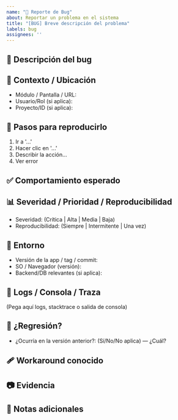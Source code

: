 ```yaml
---
name: "🐛 Reporte de Bug"
about: Reportar un problema en el sistema
title: "[BUG] Breve descripción del problema"
labels: bug
assignees: ''
---
```


## 🐞 Descripción del bug
<!-- Explica de forma clara el problema -->

## 🧭 Contexto / Ubicación
- Módulo / Pantalla / URL:
- Usuario/Rol (si aplica):
- Proyecto/ID (si aplica):

## 🔄 Pasos para reproducirlo
1. Ir a '...'
2. Hacer clic en '...'
3. Describir la acción...
4. Ver error

## ✅ Comportamiento esperado
<!-- ¿Qué debería pasar? -->

## 📊 Severidad / Prioridad / Reproducibilidad
- Severidad: (Crítica | Alta | Media | Baja)    
- Reproducibilidad: (Siempre | Intermitente | Una vez)

## 🧪 Entorno
- Versión de la app / tag / commit: 
- SO / Navegador (versión): 
- Backend/DB relevantes (si aplica):

## 🧾 Logs / Consola / Traza
(Pega aquí logs, stacktrace o salida de consola)

## 🔄 ¿Regresión?
- ¿Ocurría en la versión anterior?: (Sí/No/No aplica) — ¿Cuál?

## 🩹 Workaround conocido
<!-- ¿Hay forma temporal de evitarlo? -->

## 📷 Evidencia
<!-- Adjunta imágenes, videos o enlaces si se puede -->

## 📌 Notas adicionales
<!-- Cualquier pista, hipótesis, condiciones de carrera, información extra que pueda ser útil para diagnosticar. -->
